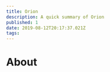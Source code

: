 ```yaml
---
title: Orion
description: A quick summary of Orion
published: 1
date: 2019-08-12T20:17:37.021Z
tags: 
---
```


# About